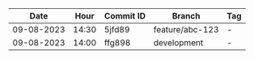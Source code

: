 | Date       | Hour  | Commit ID | Branch      | Tag |
|------------|-------|-----------|-------------|-----|
| 09-08-2023 | 14:30 | 5jfd89| feature/abc-123 | -   |
| 09-08-2023 | 14:00 | ffg898| development | -   |
